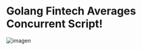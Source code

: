 # Golang Fintech Averages Concurrent Script!

![imagen](https://github.com/user-attachments/assets/c1f01a96-34f4-4678-b3af-38d2898b1b26)
